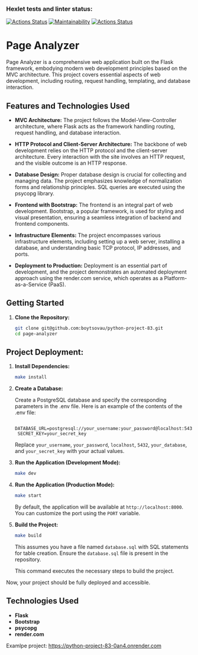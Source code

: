 ### Hexlet tests and linter status:
[![Actions Status](https://github.com/boytsovau/python-project-83/actions/workflows/hexlet-check.yml/badge.svg)](https://github.com/boytsovau/python-project-83/actions)
[![Maintainability](https://api.codeclimate.com/v1/badges/c2a8fd88bb6ac8352bc7/maintainability)](https://codeclimate.com/github/boytsovau/python-project-83/maintainability)
[![Actions Status](https://github.com/boytsovau/python-project-83/workflows/page_analyzer-check/badge.svg)](https://github.com/boytsovau/python-project-83/actions)

# Page Analyzer

Page Analyzer is a comprehensive web application built on the Flask framework, embodying modern web development principles based on the MVC architecture. This project covers essential aspects of web development, including routing, request handling, templating, and database interaction.

## Features and Technologies Used

- **MVC Architecture:** The project follows the Model-View-Controller architecture, where Flask acts as the framework handling routing, request handling, and database interaction.
  
- **HTTP Protocol and Client-Server Architecture:** The backbone of web development relies on the HTTP protocol and the client-server architecture. Every interaction with the site involves an HTTP request, and the visible outcome is an HTTP response.

- **Database Design:** Proper database design is crucial for collecting and managing data. The project emphasizes knowledge of normalization forms and relationship principles. SQL queries are executed using the psycopg library.

- **Frontend with Bootstrap:** The frontend is an integral part of web development. Bootstrap, a popular framework, is used for styling and visual presentation, ensuring a seamless integration of backend and frontend components.

- **Infrastructure Elements:** The project encompasses various infrastructure elements, including setting up a web server, installing a database, and understanding basic TCP protocol, IP addresses, and ports.

- **Deployment to Production:** Deployment is an essential part of development, and the project demonstrates an automated deployment approach using the render.com service, which operates as a Platform-as-a-Service (PaaS).

## Getting Started

1. **Clone the Repository:**
   ```bash
   git clone git@github.com:boytsovau/python-project-83.git
   cd page-analyzer
   ```

## Project Deployment:


1. **Install Dependencies:**

    ```bash
    make install
    ```
3. **Create a Database:**
 
    Create a PostgreSQL database and specify the corresponding parameters in the .env file. Here is an example of the contents of the .env file:

    
        DATABASE_URL=postgresql://your_username:your_password@localhost:5432/your_database
        SECRET_KEY=your_secret_key
    

    Replace `your_username`, `your_password`, `localhost`, `5432`, `your_database`, and `your_secret_key` with your actual values.



4. **Run the Application (Development Mode):**

    ```bash
    make dev
    ```

5. **Run the Application (Production Mode):**

    ```bash
    make start
    ```

    By default, the application will be available at `http://localhost:8000`. You can customize the port using the `PORT` variable.

6. **Build the Project:**

    ```bash
    make build
    ```
      This assumes you have a file named `database.sql` with SQL statements for table creation. Ensure the `database.sql` file is present in the repository.

    This command executes the necessary steps to build the project.

Now, your project should be fully deployed and accessible.


## Technologies Used

- **Flask**
- **Bootstrap**
- **psycopg**
- **render.com**



Examlpe project: https://python-project-83-0an4.onrender.com

